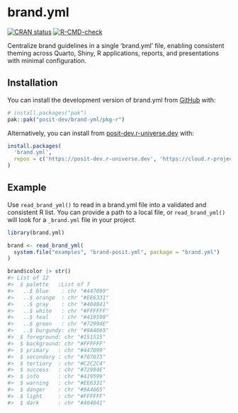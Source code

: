 
<!-- README.md is generated from README.Rmd. Please edit that file -->

# brand.yml

<!-- badges: start -->

[![CRAN
status](https://www.r-pkg.org/badges/version/brand.yml)](https://CRAN.R-project.org/package=brand.yml)
[![R-CMD-check](https://github.com/posit-dev/brand-yml/actions/workflows/R-CMD-check.yaml/badge.svg)](https://github.com/posit-dev/brand-yml/actions/workflows/R-CMD-check.yaml)
<!-- badges: end -->

Centralize brand guidelines in a single ‘brand.yml’ file, enabling
consistent theming across Quarto, Shiny, R applications, reports, and
presentations with minimal configuration.

## Installation

You can install the development version of brand.yml from
[GitHub](https://github.com/) with:

``` r
# install.packages("pak")
pak::pak("posit-dev/brand-yml/pkg-r")
```

Alternatively, you can install from
[posit-dev.r-universe.dev](https://posit-dev.r-universe.dev/) with:

``` r
install.packages(
  'brand.yml',
  repos = c('https://posit-dev.r-universe.dev', 'https://cloud.r-project.org')
)
```

## Example

Use `read_brand_yml()` to read in a brand.yml file into a validated and
consistent R list. You can provide a path to a local file, or
`read_brand_yml()` will look for a `_brand.yml` file in your project.

``` r
library(brand.yml)

brand <- read_brand_yml(
  system.file("examples", "brand-posit.yml", package = "brand.yml")
)

brand$color |> str()
#> List of 12
#>  $ palette   :List of 7
#>   ..$ blue    : chr "#447099"
#>   ..$ orange  : chr "#EE6331"
#>   ..$ gray    : chr "#404041"
#>   ..$ white   : chr "#FFFFFF"
#>   ..$ teal    : chr "#419599"
#>   ..$ green   : chr "#72994E"
#>   ..$ burgundy: chr "#9A4665"
#>  $ foreground: chr "#151515"
#>  $ background: chr "#FFFFFF"
#>  $ primary   : chr "#447099"
#>  $ secondary : chr "#707073"
#>  $ tertiary  : chr "#C2C2C4"
#>  $ success   : chr "#72994E"
#>  $ info      : chr "#419599"
#>  $ warning   : chr "#EE6331"
#>  $ danger    : chr "#9A4665"
#>  $ light     : chr "#FFFFFF"
#>  $ dark      : chr "#404041"
```
